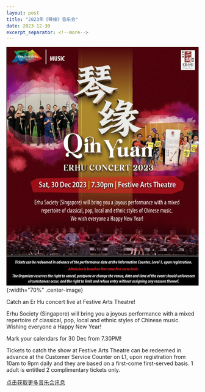 ```yaml
---
layout: post
title: "2023年《琴缘》音乐会"
date: 2023-12-30
excerpt_separator: <!--more-->
---
```

![](/files/QinYuanConcert.png){:width="70%" .center-image}

Catch an Er Hu concert live at Festive Arts Theatre!
<!--more-->

Erhu Society (Singapore) will bring you a joyous performance with a mixed repertoire of classical, pop, local and ethnic styles of Chinese music. Wishing everyone a Happy New Year!

Mark your calendars for 30 Dec from 7.30PM!

Tickets to catch the show at Festive Arts Theatre can be redeemed in advance at the Customer Service Counter on L1, upon registration from 10am to 9pm daily and they are based on a first-come first-served basis. 1 adult is entitled 2 complimentary tickets only.

[点击获取更多音乐会讯息](/files/2023-booklet-final3.pdf)
